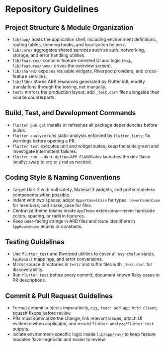 # Repository Guidelines

## Project Structure & Module Organization
- `lib/app/` hosts the application shell, including environment definitions, routing tables, theming hooks, and localization helpers.
- `lib/core/` aggregates shared services such as auth, networking, storage, and error handling utilities.
- `lib/features/` contains feature-oriented UI and logic (e.g., `lib/features/home/` drives the overview screen).
- `lib/shared/` exposes reusable widgets, Riverpod providers, and cross-feature services.
- `lib/l10n/` stores ARB resources generated by Flutter intl; modify translations through the tooling, not manually.
- `test/` mirrors the production layout; add `_test.dart` files alongside their source counterparts.

## Build, Test, and Development Commands
- `flutter pub get` installs or refreshes all package dependencies before builds.
- `flutter analyze` runs static analysis enforced by `flutter_lints`; fix warnings before opening a PR.
- `flutter test` executes unit and widget suites; keep the suite green and investigate intermittent failures.
- `flutter run --dart-define=APP_FLAVOR=dev` launches the dev flavor locally; swap to `stg` or `prod` as needed.

## Coding Style & Naming Conventions
- Target Dart 3 with null safety, Material 3 widgets, and prefer stateless components when possible.
- Indent with two spaces; adopt `UpperCamelCase` for types, `lowerCamelCase` for members, and snake_case for files.
- Centralize theme tokens inside `AppTheme` extensions—never hardcode colors, spacing, or radii in features.
- Keep user-facing strings in ARB files and route identifiers in `AppRouteName` enums or constants.

## Testing Guidelines
- Use `flutter_test` and Riverpod utilities to cover all `AsyncValue` states, `ApiResult` mappings, and error conversions.
- Mirror source directories in `test/` and suffix files with `_test.dart` for discoverability.
- Run `flutter test` before every commit; document known flaky cases in PR descriptions.

## Commit & Pull Request Guidelines
- Format commit subjects imperatively, e.g., `feat: add app http client`; squash fixups before review.
- PRs must summarize the change, link relevant issues, attach UI evidence when applicable, and record `flutter analyze`/`flutter test` outputs.
- Isolate environment-specific logic inside `lib/app/env/` to keep feature modules flavor-agnostic and easier to review.
